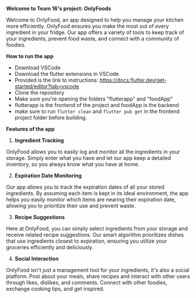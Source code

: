 **Welcome to Team 16's project: OnlyFoods**

Welcome to OnlyFood, an app designed to help you manage your kitchen more efficiently. OnlyFood ensures you make the most out of every ingredient in your fridge. Our app offers a variety of tools to keep track of your ingredients, prevent food waste, and connect with a community of foodies.

**How to run the app**
*  Download VSCode
*  Download the flutter extensions in VSCode
*  Provided is the link to instructions: https://docs.flutter.dev/get-started/editor?tab=vscode
*  Clone the repository
*  Make sure you're opening the folders "flutterapp" and "foodApp"
*  flutterapp is the frontend of the project and foodApp is the backend
*  make sure to run ```flutter clean``` and ```flutter pub get``` in the frontend project folder before building.

**Features of the app**
1. **Ingredient Tracking**

OnlyFood allows you to easily log and monitor all the ingredients in your storage. Simply enter what you have and let our app keep a detailed inventory, so you always know what you have at home.

2. **Expiration Date Monitoring**

Our app allows you to track the expiration dates of all your stored ingredients. By assuming each item is kept in its ideal environment, the app helps you easily monitor which items are nearing their expiration date, allowing you to prioritize their use and prevent waste.

3. **Recipe Suggestions**

Here at OnlyFood, you can simply select ingredients from your storage and receive related recipe suggestions. Our smart algorithm prioritizes dishes that use ingredients closest to expiration, ensuring you utilize your groceries efficiently and deliciously.

4. **Social Interaction**

OnlyFood isn't just a management tool for your ingredients, it's also a social platform. Post about your meals, share recipes and interact with other users through likes, dislikes, and comments. Connect with other foodies, exchange cooking tips, and get inspired.
